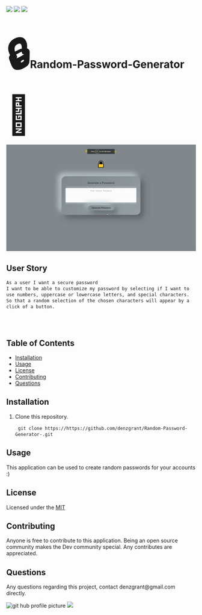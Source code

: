 <img src="https://img.shields.io/badge/Node-12.16.3-brightgreen"> <img src="https://img.shields.io/github/last-commit/denzgrant/Random-Password-Generator-">
 <img src="https://img.shields.io/badge/-JavaScript-brightgreen">
<h1><span style='font-size:100px;'>&#128274;</span>Random-Password-Generator<span style='font-size:100px;'>&#128273;</span></h1>
<img src="/demo.gif" alt="demogif">  
 
 ## User Story
 ```
As a user I want a secure password
I want to be able to customize my password by selecting if I want to use numbers, uppercase or lowercase letters, and special characters.
So that a random selection of the chosen characters will appear by a click of a button.
  
```

 <br>
</p>
  <h2>Table of Contents</h2>
  <ul> 
   <li><a href="#Installation">Installation</a></li> 
   <li><a href="#Usage">Usage</a></li>   
   <li><a href="#License">License</a></li>   
   <li><a href="#Contributing">Contributing</a></li>   
   <li><a href="#Questions">Questions</a></li>                         
  </ul>
  <h2 id="Installation">Installation</h2>                         
  <p>
  <ol>
<li>Clone this repository.<pre><code> git <span class="hljs-keyword">clone</span> <span class="hljs-title">https</span>://https://github.com/denzgrant/Random-Password-Generator-.git
</code></pre></li>
</ol>
  <h2 id="Usage">Usage</h2>
  <p>This application can be used to create random passwords for your accounts :) 
  <h2 id="License">License</h2>
  <p>Licensed under the <a href="./LICENSE">MIT</a></p>
  <h2 id="Contributing">Contributing</h2>
  <p>Anyone is free to contribute to this application. Being an open source community makes the Dev community special. Any contributes are appreciated. </p>
  <h2 id="Questions">Questions</h2>
  <p style="strong">Any questions regarding this project, contact denzgrant@gmail.com directly.</p> 
  <img src="https://avatars.githubusercontent.com/u/58059554?" alt="git hub profile picture" height="225" width="250">
  
  <img src="https://img.shields.io/github/followers/denzgrant?label=follow&style=social">
  

